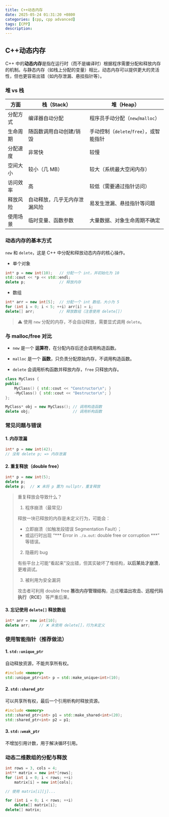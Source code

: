 ```yaml
---
title: C++动态内存
date: 2025-05-24 01:31:20 +0800
categories: [cpp, cpp advanced]
tags: [CPP]
description: 
---
```

## C++动态内存

C++ 中的**动态内存**是指在运行时（而不是编译时）根据程序需要分配和释放内存的机制。与静态内存（如栈上分配的变量）相比，动态内存可以提供更大的灵活性，但也更容易出错（如内存泄漏、悬挂指针等）。

### 堆 vs 栈

| 方面     | 栈（Stack）                  | 堆（Heap）                              |
| -------- | ---------------------------- | --------------------------------------- |
| 分配方式 | 编译器自动分配               | 程序员手动分配（`new`/`malloc`）        |
| 生命周期 | 随函数调用自动创建/销毁      | 手动控制（`delete`/`free`），或智能指针 |
| 分配速度 | 非常快                       | 较慢                                    |
| 空间大小 | 较小（几 MB）                | 较大（系统最大空闲内存）                |
| 访问效率 | 高                           | 较低（需要通过指针访问）                |
| 释放风险 | 自动释放，几乎无内存泄漏风险 | 易发生泄漏、悬挂指针等问题              |
| 使用场景 | 临时变量、函数参数           | 大量数据、对象生命周期不确定            |

### 动态内存的基本方式

`new` 和 `delete`，这是 C++ 中分配和释放动态内存的核心操作。

- 单个对象

```cpp
int* p = new int(10);   // 分配一个 int，并初始化为 10
std::cout << *p << std::endl;
delete p;               // 释放内存
```

- 数组

```cpp
int* arr = new int[5];  // 分配一个 int 数组，大小为 5
for (int i = 0; i < 5; ++i) arr[i] = i;
delete[] arr;           // 释放数组（注意使用 delete[]）
```

> ⚠️ 使用 `new` 分配的内存，不会自动释放，需要显式调用 `delete`。

### 与 malloc/free 对比

- `new` 是一个 **运算符**，在分配内存后还会调用构造函数。

- `malloc` 是一个 **函数**，只负责分配原始内存，不调用构造函数。

- `delete` 会调用析构函数并释放内存，`free` 只释放内存。

```cpp
class MyClass {
public:
    MyClass() { std::cout << "Constructor\n"; }
    ~MyClass() { std::cout << "Destructor\n"; }
};

MyClass* obj = new MyClass(); // 调用构造函数
delete obj;                   // 调用析构函数
```

### 常见问题与错误

#### 1. 内存泄漏

```cpp
int* p = new int(42);
// 没有 delete p; => 内存泄漏
```

#### 2. 重复释放（double free）

```cpp
int* p = new int(5);
delete p;
delete p;  // ❌ 未将 p 置为 nullptr，重复释放
```

> 重复释放会导致什么？
>
> 1. 程序崩溃（最常见）
>
> 释放一块已释放的内存是未定义行为，可能会：
>
> - 立即崩溃（如触发段错误 Segmentation Fault）；
> - 或运行时出现 “*** Error in `./a.out`: double free or corruption ***” 等错误。
>
> 2. 隐蔽的 bug
>
> 有些平台上可能“看起来”没出错，但其实破坏了堆结构，**以后某处才崩溃**，更难调试。
>
> 3. 被利用为安全漏洞
>
> 攻击者可利用 double free **篡改内存管理结构**，造成**堆溢出攻击、远程代码执行（RCE）** 等严重后果。

#### 3. 忘记使用 `delete[]` 释放数组

```cpp
int* arr = new int[10];
delete arr;    // ❌ 未使用 delete[]，行为未定义
```

### 使用智能指针（推荐做法）

#### 1. `std::unique_ptr`

自动释放资源，不能共享所有权。

```cpp
#include <memory>
std::unique_ptr<int> p = std::make_unique<int>(10);
```

#### 2. `std::shared_ptr`

可以共享所有权，最后一个引用析构时释放资源。

```cpp
#include <memory>
std::shared_ptr<int> p1 = std::make_shared<int>(20);
std::shared_ptr<int> p2 = p1;
```

#### 3. `std::weak_ptr`

不增加引用计数，用于解决循环引用。

### 动态二维数组的分配与释放

```cpp
int rows = 3, cols = 4;
int** matrix = new int*[rows];
for (int i = 0; i < rows; ++i)
    matrix[i] = new int[cols];

// 使用 matrix[i][j]...

for (int i = 0; i < rows; ++i)
    delete[] matrix[i];
delete[] matrix;
```

